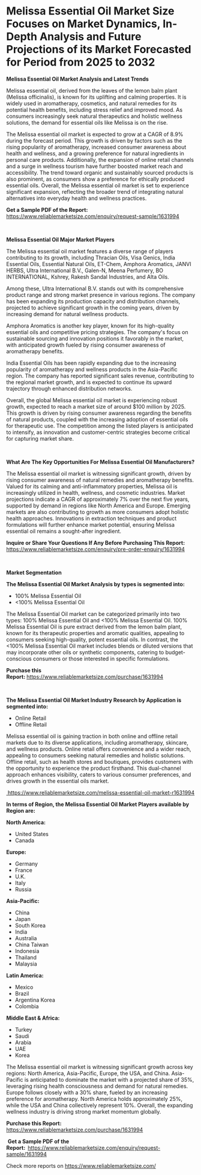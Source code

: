 <p><h1>Melissa Essential Oil Market Size Focuses on Market Dynamics, In-Depth Analysis and Future Projections of its Market Forecasted for Period from 2025 to 2032</h1></p><p><strong>Melissa Essential Oil Market Analysis and Latest Trends</strong></p>
<p><p>Melissa essential oil, derived from the leaves of the lemon balm plant (Melissa officinalis), is known for its uplifting and calming properties. It is widely used in aromatherapy, cosmetics, and natural remedies for its potential health benefits, including stress relief and improved mood. As consumers increasingly seek natural therapeutics and holistic wellness solutions, the demand for essential oils like Melissa is on the rise.</p><p>The Melissa essential oil market is expected to grow at a CAGR of 8.9% during the forecast period. This growth is driven by factors such as the rising popularity of aromatherapy, increased consumer awareness about health and wellness, and a growing preference for natural ingredients in personal care products. Additionally, the expansion of online retail channels and a surge in wellness tourism have further boosted market reach and accessibility. The trend toward organic and sustainably sourced products is also prominent, as consumers show a preference for ethically produced essential oils. Overall, the Melissa essential oil market is set to experience significant expansion, reflecting the broader trend of integrating natural alternatives into everyday health and wellness practices.</p></p>
<p><strong>Get a Sample PDF of the Report:&nbsp;</strong> <a href="https://www.reliablemarketsize.com/enquiry/request-sample/1631994?utm_campaign=1903&utm_medium=2&utm_source=Github&utm_content=ia&utm_term=30012025&utm_id=melissa-essential-oil">https://www.reliablemarketsize.com/enquiry/request-sample/1631994</a></p>
<p>&nbsp;</p>
<p><strong>Melissa Essential Oil Major Market Players</strong></p>
<p><p>The Melissa essential oil market features a diverse range of players contributing to its growth, including Thracian Oils, Visa Genics, India Essential Oils, Essential Natural Oils, ET-Chem, Amphora Aromatics, JANVI HERBS, Ultra International B.V., Galen-N, Meena Perfumery, BO INTERNATIONAL, Kshrey, Rakesh Sandal Industries, and Alta Oils. </p><p>Among these, Ultra International B.V. stands out with its comprehensive product range and strong market presence in various regions. The company has been expanding its production capacity and distribution channels, projected to achieve significant growth in the coming years, driven by increasing demand for natural wellness products.</p><p>Amphora Aromatics is another key player, known for its high-quality essential oils and competitive pricing strategies. The company's focus on sustainable sourcing and innovation positions it favorably in the market, with anticipated growth fueled by rising consumer awareness of aromatherapy benefits.</p><p>India Essential Oils has been rapidly expanding due to the increasing popularity of aromatherapy and wellness products in the Asia-Pacific region. The company has reported significant sales revenue, contributing to the regional market growth, and is expected to continue its upward trajectory through enhanced distribution networks.</p><p>Overall, the global Melissa essential oil market is experiencing robust growth, expected to reach a market size of around $100 million by 2025. This growth is driven by rising consumer awareness regarding the benefits of natural products, coupled with the increasing adoption of essential oils for therapeutic use. The competition among the listed players is anticipated to intensify, as innovation and customer-centric strategies become critical for capturing market share.</p></p>
<p>&nbsp;</p>
<p><strong>What Are The Key Opportunities For Melissa Essential Oil Manufacturers?</strong></p>
<p><p>The Melissa essential oil market is witnessing significant growth, driven by rising consumer awareness of natural remedies and aromatherapy benefits. Valued for its calming and anti-inflammatory properties, Melissa oil is increasingly utilized in health, wellness, and cosmetic industries. Market projections indicate a CAGR of approximately 7% over the next five years, supported by demand in regions like North America and Europe. Emerging markets are also contributing to growth as more consumers adopt holistic health approaches. Innovations in extraction techniques and product formulations will further enhance market potential, ensuring Melissa essential oil remains a sought-after ingredient.</p></p>
<p><strong>Inquire or Share Your Questions If Any Before Purchasing This Report:</strong> <a href="https://www.reliablemarketsize.com/enquiry/pre-order-enquiry/1631994?utm_campaign=1903&utm_medium=2&utm_source=Github&utm_content=ia&utm_term=30012025&utm_id=melissa-essential-oil">https://www.reliablemarketsize.com/enquiry/pre-order-enquiry/1631994</a></p>
<p>&nbsp;</p>
<p><strong>Market Segmentation</strong></p>
<p><strong>The Melissa Essential Oil Market Analysis by types is segmented into:</strong></p>
<p><ul><li>100% Melissa Essential Oil</li><li><100% Melissa Essential Oil</li></ul></p>
<p><p>The Melissa Essential Oil market can be categorized primarily into two types: 100% Melissa Essential Oil and <100% Melissa Essential Oil. 100% Melissa Essential Oil is pure extract derived from the lemon balm plant, known for its therapeutic properties and aromatic qualities, appealing to consumers seeking high-quality, potent essential oils. In contrast, the <100% Melissa Essential Oil market includes blends or diluted versions that may incorporate other oils or synthetic components, catering to budget-conscious consumers or those interested in specific formulations.</p></p>
<p><strong>Purchase this Report:&nbsp;</strong><a href="https://www.reliablemarketsize.com/purchase/1631994?utm_campaign=1903&utm_medium=2&utm_source=Github&utm_content=ia&utm_term=30012025&utm_id=melissa-essential-oil">https://www.reliablemarketsize.com/purchase/1631994</a></p>
<p>&nbsp;</p>
<p><strong>The Melissa Essential Oil Market Industry Research by Application is segmented into:</strong></p>
<p><ul><li>Online Retail</li><li>Offline Retail</li></ul></p>
<p><p>Melissa essential oil is gaining traction in both online and offline retail markets due to its diverse applications, including aromatherapy, skincare, and wellness products. Online retail offers convenience and a wider reach, appealing to consumers seeking natural remedies and holistic solutions. Offline retail, such as health stores and boutiques, provides customers with the opportunity to experience the product firsthand. This dual-channel approach enhances visibility, caters to various consumer preferences, and drives growth in the essential oils market.</p></p>
<p><a href="https://www.reliablemarketsize.com/melissa-essential-oil-market-r1631994?utm_campaign=1903&utm_medium=2&utm_source=Github&utm_content=ia&utm_term=30012025&utm_id=melissa-essential-oil">&nbsp;https://www.reliablemarketsize.com/melissa-essential-oil-market-r1631994</a></p>
<p><strong>In terms of Region, the Melissa Essential Oil Market Players available by Region are:</strong></p>
<p>
    <p> <strong> North America: </strong>
        <ul>
            <li>United States</li>
            <li>Canada</li>
        </ul>
        </p> 
    <p> <strong> Europe: </strong>
        <ul>
            <li>Germany</li>
            <li>France</li>
            <li>U.K.</li>
            <li>Italy</li>
            <li>Russia</li>
        </ul>
        </p> 
    <p> <strong> Asia-Pacific: </strong>
        <ul>
            <li>China</li>
            <li>Japan</li>
            <li>South Korea</li>
            <li>India</li>
            <li>Australia</li>
            <li>China Taiwan</li>
            <li>Indonesia</li>
            <li>Thailand</li>
            <li>Malaysia</li>
        </ul>
        </p> 
    <p> <strong> Latin America: </strong>
        <ul>
            <li>Mexico</li>
            <li>Brazil</li>
            <li>Argentina Korea</li>
            <li>Colombia</li>
        </ul>
        </p> 
    <p> <strong> Middle East & Africa: </strong>
        <ul>
            <li>Turkey</li>
            <li>Saudi</li>
            <li>Arabia</li>
            <li>UAE</li>
            <li>Korea</li>
        </ul>
    </p>
    </p>
<p><p>The Melissa essential oil market is witnessing significant growth across key regions: North America, Asia-Pacific, Europe, the USA, and China. Asia-Pacific is anticipated to dominate the market with a projected share of 35%, leveraging rising health consciousness and demand for natural remedies. Europe follows closely with a 30% share, fueled by an increasing preference for aromatherapy. North America holds approximately 25%, while the USA and China collectively represent 10%. Overall, the expanding wellness industry is driving strong market momentum globally.</p></p>
<p><strong>Purchase this Report: </strong><a href="https://www.reliablemarketsize.com/purchase/1631994?utm_campaign=1903&utm_medium=2&utm_source=Github&utm_content=ia&utm_term=30012025&utm_id=melissa-essential-oil">https://www.reliablemarketsize.com/purchase/1631994</a></p>
<p>&nbsp;<strong>Get a Sample PDF of the Report:&nbsp;&nbsp;</strong><a href="https://www.reliablemarketsize.com/enquiry/request-sample/1631994?utm_campaign=1903&utm_medium=2&utm_source=Github&utm_content=ia&utm_term=30012025&utm_id=melissa-essential-oil">https://www.reliablemarketsize.com/enquiry/request-sample/1631994</a></p>
<p><strong></strong></p>
<p>Check more reports on <a href="https://www.reliablemarketsize.com/?utm_campaign=1903&utm_medium=2&utm_source=Github&utm_content=ia&utm_term=30012025&utm_id=melissa-essential-oil">https://www.reliablemarketsize.com/</a></p>